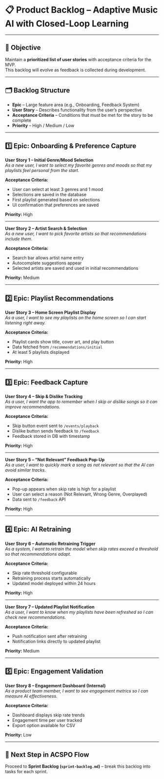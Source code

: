 # 📋 Product Backlog – Adaptive Music AI with Closed-Loop Learning

---

## 🎯 Objective
Maintain a **prioritized list of user stories** with acceptance criteria for the MVP.  
This backlog will evolve as feedback is collected during development.

---

## 🗂 Backlog Structure
- **Epic** – Large feature area (e.g., Onboarding, Feedback System)
- **User Story** – Describes functionality from the user’s perspective
- **Acceptance Criteria** – Conditions that must be met for the story to be complete
- **Priority** – High / Medium / Low

---

## 1️⃣ Epic: Onboarding & Preference Capture

**User Story 1 – Initial Genre/Mood Selection**  
_As a new user, I want to select my favorite genres and moods so that my playlists feel personal from the start._

**Acceptance Criteria:**
- User can select at least 3 genres and 1 mood
- Selections are saved in the database
- First playlist generated based on selections
- UI confirmation that preferences are saved

**Priority:** High

---

**User Story 2 – Artist Search & Selection**  
_As a new user, I want to pick favorite artists so that recommendations include them._

**Acceptance Criteria:**
- Search bar allows artist name entry
- Autocomplete suggestions appear
- Selected artists are saved and used in initial recommendations

**Priority:** Medium

---

## 2️⃣ Epic: Playlist Recommendations

**User Story 3 – Home Screen Playlist Display**  
_As a user, I want to see my playlists on the home screen so I can start listening right away._

**Acceptance Criteria:**
- Playlist cards show title, cover art, and play button
- Data fetched from `/recommendations/initial`
- At least 5 playlists displayed

**Priority:** High

---

## 3️⃣ Epic: Feedback Capture

**User Story 4 – Skip & Dislike Tracking**  
_As a user, I want the app to remember when I skip or dislike songs so it can improve recommendations._

**Acceptance Criteria:**
- Skip button event sent to `/events/playback`
- Dislike button sends feedback to `/feedback`
- Feedback stored in DB with timestamp

**Priority:** High

---

**User Story 5 – “Not Relevant” Feedback Pop-Up**  
_As a user, I want to quickly mark a song as not relevant so that the AI can avoid similar tracks._

**Acceptance Criteria:**
- Pop-up appears when skip rate is high for a playlist
- User can select a reason (Not Relevant, Wrong Genre, Overplayed)
- Data sent to `/feedback` API

**Priority:** High

---

## 4️⃣ Epic: AI Retraining

**User Story 6 – Automatic Retraining Trigger**  
_As a system, I want to retrain the model when skip rates exceed a threshold so that recommendations adapt._

**Acceptance Criteria:**
- Skip rate threshold configurable
- Retraining process starts automatically
- Updated model deployed within 24 hours

**Priority:** High

---

**User Story 7 – Updated Playlist Notification**  
_As a user, I want to know when my playlists have been refreshed so I can check new recommendations._

**Acceptance Criteria:**
- Push notification sent after retraining
- Notification links directly to updated playlist

**Priority:** Medium

---

## 5️⃣ Epic: Engagement Validation

**User Story 8 – Engagement Dashboard (Internal)**  
_As a product team member, I want to see engagement metrics so I can measure AI effectiveness._

**Acceptance Criteria:**
- Dashboard displays skip rate trends
- Engagement time per user tracked
- Export option available for CSV

**Priority:** Low

---

## 📌 Next Step in ACSPO Flow
Proceed to **Sprint Backlog (`sprint-backlog.md`)** – break this backlog into tasks for each sprint.
